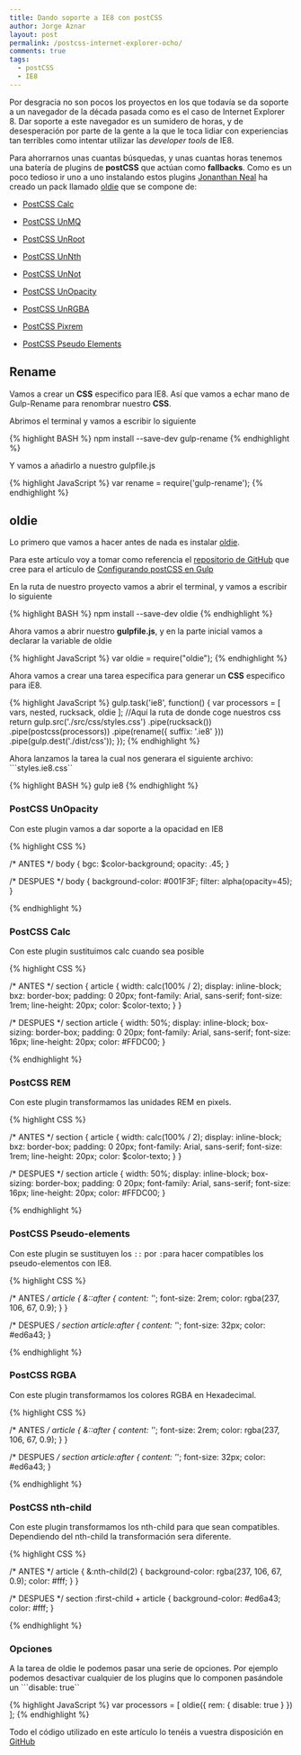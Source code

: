 ```yaml
---
title: Dando soporte a IE8 con postCSS
author: Jorge Aznar
layout: post
permalink: /postcss-internet-explorer-ocho/
comments: true
tags:
  - postCSS
  - IE8
---
```


Por desgracia no son pocos los proyectos en los que todavía se da soporte a un navegador de la década pasada como es el caso de Internet Explorer 8. Dar soporte a este navegador es un sumidero de horas, y de desesperación por parte de la gente a la que le toca lidiar con experiencias tan terribles como intentar utilizar las *developer tools* de IE8.

<!--more-->

Para ahorrarnos unas cuantas búsquedas, y unas cuantas horas tenemos una batería de plugins de **postCSS** que actúan como **fallbacks**. Como es un poco tedioso ir uno a uno instalando estos plugins [Jonanthan Neal](https://github.com/jonathantneal/) ha creado un pack llamado [oldie](https://github.com/jonathantneal/oldie) que se compone de:

- [PostCSS Calc](https://github.com/postcss/postcss-calc)

- [PostCSS UnMQ](https://github.com/jonathantneal/postcss-unmq)

- [PostCSS UnRoot](https://github.com/jonathantneal/postcss-unroot)

- [PostCSS UnNth](https://github.com/jonathantneal/postcss-unnth)

- [PostCSS UnNot](https://github.com/jonathantneal/postcss-unnot)

- [PostCSS UnOpacity](https://github.com/jonathantneal/postcss-unopacity)

- [PostCSS UnRGBA](https://github.com/jonathantneal/postcss-unrgba)

- [PostCSS Pixrem](https://github.com/robwierzbowski/node-pixrem)

- [PostCSS Pseudo Elements](https://github.com/axa-ch/postcss-pseudoelements)

## Rename

Vamos a crear un **CSS** especifico para IE8. Así que vamos a echar mano de Gulp-Rename para renombrar nuestro **CSS**.

Abrimos el terminal y vamos a escribir lo siguiente

{% highlight BASH %}
npm install --save-dev gulp-rename
{% endhighlight %}

Y vamos a añadirlo a nuestro gulpfile.js

{% highlight JavaScript %}
var rename = require('gulp-rename');
{% endhighlight %}

## oldie

Lo primero que vamos a hacer antes de nada es instalar [oldie](https://github.com/jonathantneal/oldie).

Para este artículo voy a tomar como referencia el [repositorio de GitHub](https://github.com/jorgeatgu/gulp-postCSS) que cree para el artículo de [Configurando postCSS en Gulp](http://jorgeatgu.com/blog/configurando-gulp-postcss/)

En la ruta de nuestro proyecto vamos a abrir el terminal, y vamos a escribir lo siguiente

{% highlight BASH %}
npm install --save-dev oldie
{% endhighlight %}

Ahora vamos a abrir nuestro **gulpfile.js**, y en la parte inicial vamos a declarar la variable de oldie

{% highlight JavaScript %}
var oldie = require("oldie");
{% endhighlight %}

Ahora vamos a crear una tarea específica para generar un **CSS** especifico para iE8.

{% highlight JavaScript %}
gulp.task('ie8', function() {
  var processors = [
    vars,
    nested,
    rucksack,
    oldie
  ];
  //Aquí la ruta de donde coge nuestros css
  return gulp.src('./src/css/styles.css')
    .pipe(rucksack())
    .pipe(postcss(processors))
    .pipe(rename({
      suffix: '.ie8'
    }))
    .pipe(gulp.dest('./dist/css'));
});
{% endhighlight %}

Ahora lanzamos la tarea la cual nos generara el siguiente archivo: ```styles.ie8.css``

{% highlight BASH %}
gulp ie8
{% endhighlight %}



### PostCSS UnOpacity

Con este plugin vamos a dar soporte a la opacidad en IE8

{% highlight CSS %}

/* ANTES */
body {
  bgc: $color-background;
  opacity: .45;
}

/* DESPUES */
body {
  background-color: #001F3F;
  filter: alpha(opacity=45);
}

{% endhighlight %}

### PostCSS Calc

Con este plugin sustituimos calc cuando sea posible

{% highlight CSS %}

/* ANTES */
section {
  article {
    width: calc(100% / 2);
    display: inline-block;
    bxz: border-box;
    padding: 0 20px;
    font-family: Arial, sans-serif;
    font-size: 1rem;
    line-height: 20px;
    color: $color-texto;
  }
}

/* DESPUES */
section article {
  width: 50%;
  display: inline-block;
  box-sizing: border-box;
  padding: 0 20px;
  font-family: Arial, sans-serif;
  font-size: 16px;
  line-height: 20px;
  color: #FFDC00;
}

{% endhighlight %}

### PostCSS REM

Con este plugin transformamos las unidades REM en pixels.

{% highlight CSS %}

/* ANTES */
section {
  article {
    width: calc(100% / 2);
    display: inline-block;
    bxz: border-box;
    padding: 0 20px;
    font-family: Arial, sans-serif;
    font-size: 1rem;
    line-height: 20px;
    color: $color-texto;
  }
}

/* DESPUES */
section article {
  width: 50%;
  display: inline-block;
  box-sizing: border-box;
  padding: 0 20px;
  font-family: Arial, sans-serif;
  font-size: 16px;
  line-height: 20px;
  color: #FFDC00;
}

{% endhighlight %}


### PostCSS Pseudo-elements

Con este plugin se sustituyen los ```::``` por ```:```para hacer compatibles los pseudo-elementos con IE8.

{% highlight CSS %}

/* ANTES */
article {
  &::after {
    content: '*';
    font-size: 2rem;
    color: rgba(237, 106, 67, 0.9);
  }
}

/* DESPUES */
section article:after {
  content: '*';
  font-size: 32px;
  color: #ed6a43;
}

{% endhighlight %}

### PostCSS RGBA

Con este plugin transformamos los colores RGBA en Hexadecimal.

{% highlight CSS %}

/* ANTES */
article {
  &::after {
    content: '*';
    font-size: 2rem;
    color: rgba(237, 106, 67, 0.9);
  }
}

/* DESPUES */
section article:after {
  content: '*';
  font-size: 32px;
  color: #ed6a43;
}

{% endhighlight %}

### PostCSS nth-child

Con este plugin transformamos los nth-child para que sean compatibles. Dependiendo del nth-child la transformación sera diferente.

{% highlight CSS %}

/* ANTES */
article {
  &:nth-child(2) {
    background-color: rgba(237, 106, 67, 0.9);
    color: #fff;
  }
}

/* DESPUES */
section :first-child + article {
  background-color: #ed6a43;
  color: #fff;
}

{% endhighlight %}


### Opciones

A la tarea de oldie le podemos pasar una serie de opciones. Por ejemplo podemos desactivar cualquier de los plugins que lo componen pasándole un ```disable: true``

{% highlight JavaScript %}
var processors = [
    oldie({
    rem: {
        disable: true
    }
})
];
{% endhighlight %}

Todo el código utilizado en este artículo lo tenéis a vuestra disposición en [GitHub](https://github.com/jorgeatgu/gulp-postCSS)